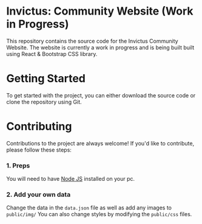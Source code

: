 # Invictus: Community Website (Work in Progress)
This repository contains the source code for the Invictus Community Website. The website is currently a work in progress and is being built built using React & Bootstrap CSS library.

# Getting Started
To get started with the project, you can either download the source code or clone the repository using Git.

# Contributing
Contributions to the project are always welcome! If you'd like to contribute, please follow these steps:

### 1. Preps
You will need to have <a href="https://nodejs.org/">Node JS</a> installed on your pc. 

### 2. Add your own data 
Change the data in the ```data.json``` file as well as add any images to ```public/img/```
You can also change styles by modifying the ```public/css``` files.

